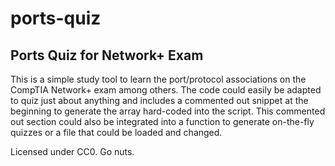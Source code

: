 # ports-quiz
## Ports Quiz for Network+ Exam

This is a simple study tool to learn the port/protocol associations on the CompTIA Network+ exam among others. 
The code could easily be adapted to quiz just about anything and includes a commented out snippet at the beginning to generate the array hard-coded into the script. This commented out section could also be integrated into a function to generate on-the-fly quizzes or a file that could be loaded and changed.

Licensed under CC0. Go nuts. 
